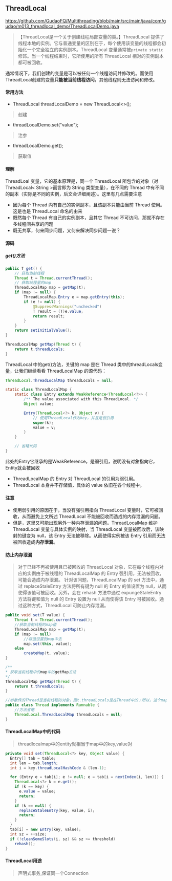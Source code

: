 ## ThreadLocal
<https://github.com/GudaoFQ/Multithreading/blob/main/src/main/java/com/gudao/m013_threadlocal_demo/ThreadLocalDemo.java>
> 【ThreadLocal是一个关于创建线程局部变量的类。】ThreadLocal 提供了线程本地的实例。它与普通变量的区别在于，每个使用该变量的线程都会初始化一个完全独立的实例副本。ThreadLocal 变量通常被`private static`修饰。当一个线程结束时，它所使用的所有 ThreadLocal 相对的实例副本都可被回收。

通常情况下，我们创建的变量是可以被任何一个线程访问并修改的。而使用ThreadLocal创建的变量**只能被当前线程访问**，其他线程则无法访问和修改。

#### 常用方法
* ThreadLocal<String> threadLocalDemo = new ThreadLocal<>();
> 创建
* threadLocalDemo.set("value");
> 注参
* threadLocalDemo.get();
> 获取值

#### 理解
ThreadLoal 变量，它的基本原理是，同一个 ThreadLocal 所包含的对象（对ThreadLocal< String >而言即为 String 类型变量），在不同的 Thread 中有不同的副本（实际是不同的实例，后文会详细阐述）。这里有几点需要注意
* 因为每个 Thread 内有自己的实例副本，且该副本只能由当前 Thread 使用。这是也是 ThreadLocal 命名的由来
* 既然每个 Thread 有自己的实例副本，且其它 Thread 不可访问，那就不存在多线程间共享的问题
* 既无共享，何来同步问题，又何来解决同步问题一说？

#### 源码
##### get()方法
```java
public T get() {
    // 获取当前线程
    Thread t = Thread.currentThread();
    // 获取线程里的map
    ThreadLocalMap map = getMap(t);
    if (map != null) {
        ThreadLocalMap.Entry e = map.getEntry(this);
        if (e != null) {
            @SuppressWarnings("unchecked")
            T result = (T)e.value;
            return result;
        }
    }
    return setInitialValue();
}

ThreadLocalMap getMap(Thread t) {
    return t.threadLocals;
}
```
ThreadLocal 中的get()方法，关键的 map 是在 Thread 类中的threadLocals变量，让我们继续看看 ThreadLocalMap 的源代码：
```java
ThreadLocal.ThreadLocalMap threadLocals = null;

static class ThreadLocalMap {
    static class Entry extends WeakReference<ThreadLocal<?>> {
        /** The value associated with this ThreadLocal. */
        Object value;

        Entry(ThreadLocal<?> k, Object v) {
            // 使用ThreadLocal作为key，并且是弱引用
            super(k);
            value = v;
        }
    }

    // 省略代码
}
```
此处的Entry它继承的是WeakReference，是弱引用，说明没有对象指向它，Entity就会被回收   
* ThreadLocalMap 的 Entry 对 ThreadLocal 的引用为弱引用。
* ThreadLocal 本身并不存储值，具体的 value 依旧在各个线程中。

#### 注意
* 使用弱引用的原因在于，当没有强引用指向 ThreadLocal 变量时，它可被回收，从而避免上文所述 ThreadLocal 不能被回收而造成的内存泄漏的问题。
* 但是，这里又可能出现另外一种内存泄漏的问题。ThreadLocalMap 维护 ThreadLocal 变量与具体实例的映射，当 ThreadLocal 变量被回收后，该映射的键变为 null，该 Entry 无法被移除。从而使得实例被该 Entry 引用而无法被回收造成**内存泄漏**。

#### 防止内存泄漏
> 对于已经不再被使用且已被回收的 ThreadLocal 对象，它在每个线程内对应的实例由于被线程的 ThreadLocalMap 的 Entry 强引用，无法被回收，可能会造成内存泄漏。
针对该问题，ThreadLocalMap 的 set 方法中，通过 replaceStaleEntry 方法将所有键为 null 的 Entry 的值设置为 null，从而使得该值可被回收。另外，会在 rehash 方法中通过 expungeStaleEntry 方法将键和值为 null 的 Entry 设置为 null 从而使得该 Entry 可被回收。通过这种方式，ThreadLocal 可防止内存泄漏。
```java
public void set(T value) {
    Thread t = Thread.currentThread();
    //获取当前线程的map值
    ThreadLocalMap map = getMap(t);
    if (map != null)
        //将值设置到map中去
        map.set(this, value);
    else
        createMap(t, value);
}

/**
* 获取当前线程中的map中的getMap方法
*/
ThreadLocalMap getMap(Thread t) {
    return t.threadLocals;
}

//参数传的Thread是当前线程的对象，而t.threadLocals是在Thread中的；所以，这个map相当于Thread,currentThread.map()
public class Thread implements Runnable {
    //方法省略
    ThreadLocal.ThreadLocalMap threadLocals = null;
}
```
#### ThreadLocalMap中的代码
> threadlocalmap中的entity就相当于map中的key,value对
```java
private void set(ThreadLocal<?> key, Object value) {
  Entry[] tab = table;
  int len = tab.length;
  int i = key.threadLocalHashCode & (len-1);

  for (Entry e = tab[i]; e != null; e = tab[i = nextIndex(i, len)]) {
    ThreadLocal<?> k = e.get();
    if (k == key) {
      e.value = value;
      return;
    }
    if (k == null) {
      replaceStaleEntry(key, value, i);
      return;
    }
  }
  tab[i] = new Entry(key, value);
  int sz = ++size;
  if (!cleanSomeSlots(i, sz) && sz >= threshold)
    rehash();
}
```

#### ThreadLocal用途 
> 声明式事务,保证同一个Connection